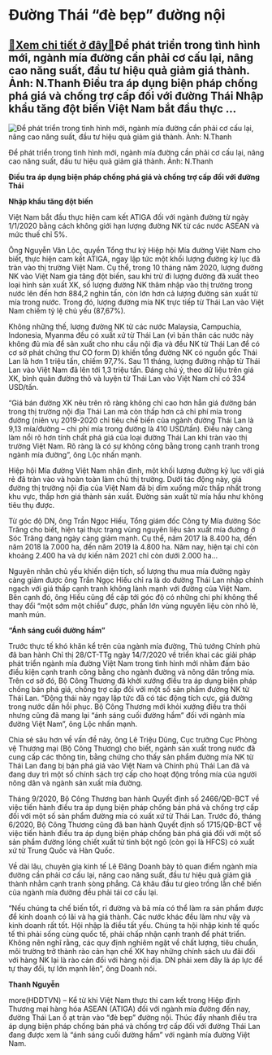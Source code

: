 Đường Thái “đè bẹp” đường nội
=============================

[:gift:Xem chi tiết ở đây:gift:](https://hddtvn.com/duong-thai-de-bep-duong-noi/)Để phát triển trong tình hình mới, ngành mía đường cần phải cơ cấu lại, nâng cao năng suất, đầu tư hiệu quả giảm giá thành. Ảnh: N.Thanh Điều tra áp dụng biện pháp chống phá giá và chống trợ cấp đối với đường Thái Nhập khẩu tăng đột biến Việt Nam bắt đầu thực …
---------------------------------------------------------------------------------------------------------------------------------------------------------------------------------------------------------------------------------------------------------------------





![Để phát triển trong tình hình mới, ngành mía đường cần phải cơ cấu lại, nâng cao năng suất, đầu tư hiệu quả giảm giá thành. 	 Ảnh: N.Thanh](https://hddtvn.com/wp-content/uploads/2021/01/5448_11-4120_mia_YYYng.jpg "Để phát triển trong tình hình mới, ngành mía đường cần phải cơ cấu lại, nâng cao năng suất, đầu tư hiệu quả giảm giá thành. 	 Ảnh: N.Thanh")


Để phát triển trong tình hình mới, ngành mía đường cần phải cơ cấu lại, nâng cao năng suất, đầu tư hiệu quả giảm giá thành. Ảnh: N.Thanh



**Điều tra áp dụng biện pháp chống phá giá và chống trợ cấp đối với đường Thái**


**Nhập khẩu tăng đột biến**


Việt Nam bắt đầu thực hiện cam kết ATIGA đối với ngành đường từ ngày 1/1/2020 bằng cách không giới hạn lượng đường NK từ các nước ASEAN và mức thuế chỉ 5%.


Ông Nguyễn Văn Lộc, quyền Tổng thư ký Hiệp hội Mía đường Việt Nam cho biết, thực hiện cam kết ATIGA, ngay lập tức một khối lượng đường kỷ lục đã tràn vào thị trường Việt Nam. Cụ thể, trong 10 tháng năm 2020, lượng đường NK vào Việt Nam gia tăng đột biến, sau khi trừ đi lượng đường đã xuất theo loại hình sản xuất XK, số lượng đường NK thâm nhập vào thị trường trong nước lên đến hơn 884,2 nghìn tấn, còn lớn hơn cả lượng đường sản xuất từ mía trong nước. Trong đó, lượng đường mía NK trực tiếp từ Thái Lan vào Việt Nam chiếm tỷ lệ chủ yếu (87,67%).


Không những thế, lượng đường NK từ các nước Malaysia, Campuchia, Indonesia, Myanma đều có xuất xứ từ Thái Lan (vì bản thân các nước này không đủ mía để sản xuất cho nhu cầu nội địa và đều NK từ Thái Lan để có cơ sở phát chứng thư CO form D) khiến tổng đường NK có nguồn gốc Thái Lan là hơn 1 triệu tấn, chiếm 97,7%. Sau 11 tháng, lượng đường nhập từ Thái Lan vào Việt Nam đã lên tới 1,3 triệu tấn. Đáng chú ý, theo dữ liệu trên giá XK, bình quân đường thô và luyện từ Thái Lan vào Việt Nam chỉ có 334 USD/tấn.


“Giá bán đường XK nêu trên rõ ràng không chỉ cao hơn hẳn giá đường bán trong thị trường nội địa Thái Lan mà còn thấp hơn cả chi phí mía trong đường (niên vụ 2019-2020 chỉ tiêu chế biến của ngành đường Thái Lan là 9,13 mía/đường – chi phí mía trong đường là 410 USD/tấn). Điều này càng làm nổi rõ hơn tính chất phá giá của loại đường Thái Lan khi tràn vào thị trường Việt Nam. Rõ ràng là có sự không công bằng trong cạnh tranh trong ngành mía đường”, ông Lộc nhấn mạnh.


Hiệp hội Mía đường Việt Nam nhận định, một khối lượng đường kỷ lục với giá rẻ đã tràn vào và hoàn toàn làm chủ thị trường. Dưới tác động này, giá đường thị trường nội địa của Việt Nam đã bị dìm xuống mức thấp nhất trong khu vực, thấp hơn giá thành sản xuất. Đường sản xuất từ mía hầu như không tiêu thụ được.


Từ góc độ DN, ông Trần Ngọc Hiếu, Tổng giám đốc Công ty Mía đường Sóc Trăng cho biết, hiện tại thực trạng vùng nguyên liệu sản xuất mía đường ở Sóc Trăng đang ngày càng giảm mạnh. Cụ thể, năm 2017 là 8.400 ha, đến năm 2018 là 7.000 ha, đến năm 2019 là 4.800 ha. Năm nay, hiện tại chỉ còn khoảng 2.400 ha và dự kiến năm 2021 chỉ còn dưới 2.000 ha…


Nguyên nhân chủ yếu khiến diện tích, số lượng thu mua mía đường ngày càng giảm được ông Trần Ngọc Hiếu chỉ ra là do đường Thái Lan nhập chính ngạch với giá thấp cạnh tranh không lành mạnh với đường của Việt Nam. Bên cạnh đó, ông Hiếu cũng đề cập tới góc độ có những chi phí không thể thay đổi “một sớm một chiều” được, phần lớn vùng nguyên liệu còn nhỏ lẻ, manh mún.


**“Ánh sáng cuối đường hầm”**


Trước thực tế khó khăn kể trên của ngành mía đường, Thủ tướng Chính phủ đã ban hành Chỉ thị 28/CT-TTg ngày 14/7/2020 về triển khai các giải pháp phát triển ngành mía đường Việt Nam trong tình hình mới nhằm đảm bảo điều kiện cạnh tranh công bằng cho ngành đường và nông dân trồng mía. Trên cơ sở đó, Bộ Công Thương đã khởi xướng điều tra áp dụng biện pháp chống bán phá giá, chống trợ cấp đối với một số sản phẩm đường NK từ Thái Lan. “Động thái này ngay lập tức đã có tác động tích cực, giá đường trong nước dần hồi phục. Bộ Công Thương mới khỏi xướng điều tra thôi nhưng cũng đã mang lại “ánh sáng cuối đường hầm” đối với ngành mía đường Việt Nam”, ông Lộc nhấn mạnh.


Chia sẻ sâu hơn về vấn đề này, ông Lê Triệu Dũng, Cục trưởng Cục Phòng vệ Thương mại (Bộ Công Thương) cho biết, ngành sản xuất trong nước đã cung cấp các thông tin, bằng chứng cho thấy sản phẩm đường mía NK từ Thái Lan đang bị bán phá giá vào Việt Nam và Chính phủ Thái Lan đã và đang duy trì một số chính sách trợ cấp cho hoạt động trồng mía của người nông dân và ngành sản xuất mía đường.


Tháng 9/2020, Bộ Công Thương ban hành Quyết định số 2466/QĐ-BCT về việc tiến hành điều tra áp dụng biện pháp chống bán phá và chống trợ cấp đối với một số sản phẩm đường mía có xuất xứ từ Thái Lan. Trước đó, tháng 6/2020, Bộ Công Thương cũng đã ban hành Quyết định số 1715/QĐ-BCT về việc tiến hành điều tra áp dụng biện pháp chống bán phá giá đối với một số sản phẩm đường lỏng chiết xuất từ tinh bột ngô (còn gọi là HFCS) có xuất xứ từ Trung Quốc và Hàn Quốc.


Về dài lâu, chuyên gia kinh tế Lê Đăng Doanh bày tỏ quan điểm ngành mía đường cần phải cơ cấu lại, nâng cao năng suất, đầu tư hiệu quả giảm giá thành nhằm cạnh tranh sòng phẳng. Cả khâu đầu tư gieo trồng lẫn chế biến của ngành mía đường đều phải tái cơ cấu lại.


“Nếu chúng ta chế biến tốt, rỉ đường và bã mía có thể làm ra sản phẩm được để kinh doanh có lãi và hạ giá thành. Các nước khác đều làm như vậy và kinh doanh rất tốt. Hội nhập là điều tất yếu. Chúng ta hội nhập kinh tế quốc tế thì phải sống cùng quốc tế, phải chấp nhận cạnh tranh để phát triển. Không nên nghĩ rằng, các quy định nghiêm ngặt về chất lượng, tiêu chuẩn, môi trường trở thành rào cản hạn chế XK hay những chính sách ưu đãi đối với hàng NK lại là rào cản đối với hàng nội địa. DN phải xem đây là áp lực để tự thay đổi, tự lớn mạnh lên”, ông Doanh nói.




**Thanh Nguyễn**



more(HDDTVN) – Kể từ khi Việt Nam thực thi cam kết trong Hiệp định Thương mại hàng hóa ASEAN (ATIGA) đối với ngành mía đường đến nay, đường Thái Lan ồ ạt tràn vào “đè bẹp” đường nội. Thúc đẩy nhanh điều tra áp dụng biện pháp chống bán phá và chống trợ cấp đối với đường Thái Lan đang được xem là “ánh sáng cuối đường hầm” với ngành mía đường Việt Nam.

